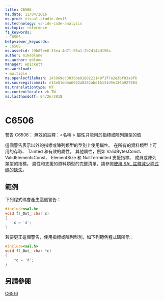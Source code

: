 ```yaml
---
title: C6506
ms.date: 11/04/2016
ms.prod: visual-studio-dev15
ms.technology: vs-ide-code-analysis
ms.topic: reference
f1_keywords:
- C6506
helpviewer_keywords:
- C6506
ms.assetid: 20b87ee8-13ea-4d71-95a1-2b2d144d196a
author: mikeblome
ms.author: mblome
manager: wpickett
ms.workload:
- multiple
ms.openlocfilehash: 245069cc3036be9188121148f1f7a2e3bf03a8f6
ms.sourcegitcommit: e13e61ddea6032a8282abe16131d9e136a927984
ms.translationtype: MT
ms.contentlocale: zh-TW
ms.lasthandoff: 04/26/2018
---
```

# <a name="c6506"></a>C6506
警告 C6506： 無效的註釋：\<名稱 > 屬性只能用於指標或陣列類型的值

 這個警告表示以外的指標或陣列類型的型別上使用屬性。 在所有的資料類型上可用的存取、 Tainted 和有效的屬性。 其他屬性，例如 ValidBytesConst、 ValidElementsConst、 ElementSize 和 NullTerminted 支援指標、 成員或陣列類型的指標。 屬性和支援的資料類型的完整清單，請參閱[使用 SAL 註釋減少程式碼的缺失](using-sal-annotations-to-reduce-c-cpp-code-defects.md)。

## <a name="example"></a>範例
 下列程式碼會產生這個警告：

```cpp
#include<sal.h>
void f(_Out_ char c)
{
    c = 'd';
}
```

 若要更正這個警告，使用指標或陣列型別，如下列範例程式碼所示：

```cpp
#include<sal.h>
void f(_Out_ char *c)
{
    *c = 'd';
}
```

## <a name="see-also"></a>另請參閱
 [C6516](../code-quality/c6516.md)